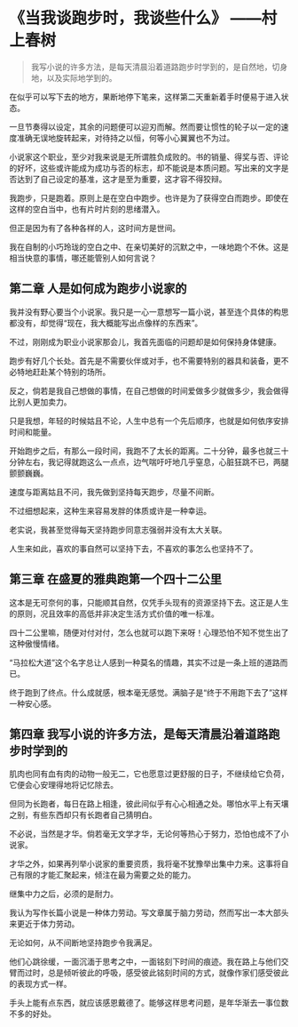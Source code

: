 # 《当我谈跑步时，我谈些什么》 ——村上春树

> 我写小说的许多方法，是每天清晨沿着道路跑步时学到的，是自然地，切身地，以及实际地学到的。

在似乎可以写下去的地方，果断地停下笔来，这样第二天重新着手时便易于进入状态。

一旦节奏得以设定，其余的问题便可以迎刃而解。然而要让惯性的轮子以一定的速度准确无误地旋转起来，对待持之以恒，何等小心翼翼也不为过。

小说家这个职业，至少对我来说是无所谓胜负成败的。书的销量、得奖与否、评论的好坏，这些或许能成为成功与否的标志，却不能说是本质问题。写出来的文字是否达到了自己设定的基准，这才是至为重要，这才容不得狡辩。

我跑步，只是跑着。原则上是在空白中跑步。也许是为了获得空白而跑步。即使在这样的空白当中，也有片时片刻的思绪潜入。

但正是因为有了各种各样的人，这时间方是世间。

我在自制的小巧玲珑的空白之中、在亲切美好的沉默之中，一味地跑个不休。这是相当快意的事情，哪还能管别人如何言说？

## 第二章 人是如何成为跑步小说家的

我并没有野心要当个小说家。我只是一心一意想写一篇小说，甚至连个具体的构思都没有，却觉得“现在，我大概能写出点像样的东西来”。

不过，刚刚成为职业小说家那会儿，我首先面临的问题却是如何保持身体健康。

跑步有好几个长处。首先是不需要伙伴或对手，也不需要特别的器具和装备，更不必特地赶赴某个特别的场所。

反之，倘若是我自己想做的事情，在自己想做的时间爱做多少就做多少，我会做得比别人更加卖力。

只是我想，年轻的时候姑且不论，人生中总有一个先后顺序，也就是如何依序安排时间和能量。

开始跑步之后，有那么一段时间，我跑不了太长的距离。二十分钟，最多也就三十分钟左右，我记得就跑这么一点点，边气喘吁吁地几乎窒息，心脏狂跳不已，两腿颤颤巍巍。

速度与距离姑且不问，我先做到坚持每天跑步，尽量不间断。

不过细想起来，这种生来容易发胖的体质或许是一种幸运。

老实说，我甚至觉得每天坚持跑步同意志强弱并没有太大关联。

人生来如此，喜欢的事自然可以坚持下去，不喜欢的事怎么也坚持不了。

## 第三章 在盛夏的雅典跑第一个四十二公里
这本是无可奈何的事，只能顺其自然，仅凭手头现有的资源坚持下去。这正是人生的原则，况且效率的高低并非决定生活方式价值的唯一标准。

四十二公里嘛，随便对付对付，怎么也就可以跑下来呀！心理恐怕不知不觉生出了这种傲慢情绪。

“马拉松大道”这个名字总让人感到一种莫名的情趣，其实不过是一条上班的道路而已。

终于跑到了终点。什么成就感，根本毫无感觉。满脑子是“终于不用跑下去了”这样一种安心感。

## 第四章 我写小说的许多方法，是每天清晨沿着道路跑步时学到的
肌肉也同有血有肉的动物一般无二，它也愿意过更舒服的日子，不继续给它负荷，它便会心安理得地将记忆除去。

但同为长跑者，每日在路上相逢，彼此间似乎有心心相通之处。哪怕水平上有天壤之别，有些东西却只有长跑者自己猜明白。

不必说，当然是才华。倘若毫无文学才华，无论何等热心于努力，恐怕也成不了小说家。

才华之外，如果再列举小说家的重要资质，我将毫不犹豫举出集中力来。这事将自己有限的才能汇聚起来，倾注在最为需要之处的能力。

继集中力之后，必须的是耐力。

我认为写作长篇小说是一种体力劳动。写文章属于脑力劳动，然而写出一本大部头来更近于体力劳动。

无论如何，从不间断地坚持跑步令我满足。

他们心跳徐缓，一面沉湎于思考之中，一面铭刻下时间的痕迹。我在路上与他们交臂而过时，总是倾听彼此的呼吸，感受彼此铭刻时间的方式，就像作家们感受彼此的表现方式一样。

手头上能有点东西，就应该感恩戴德了。能够这样思考问题，是年华渐去一事位数不多的好处。

